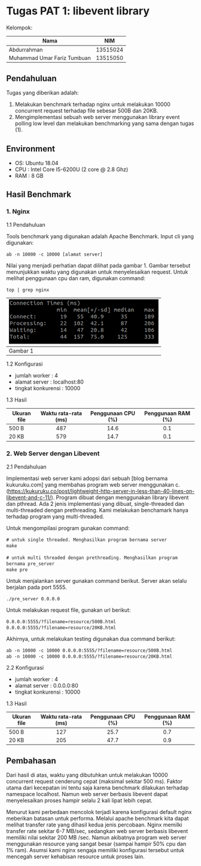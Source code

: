# Tugas PAT 1: libevent library

Kelompok:

| Nama        | NIM           |
| ------------- |:-------------:|
| Abdurrahman      | 13515024 |
| Muhammad Umar Fariz Tumbuan      | 13515050      |

## Pendahuluan

Tugas yang diberikan adalah:

1. Melakukan benchmark terhadap nginx untuk melakukan 10000 concurrent request terhadap file sebesar 500B dan 20KB.
2. Mengimplementasi sebuah web server menggunakan library event polling low level dan melakukan benchmarking yang sama dengan tugas (1).

## Environment

- OS: Ubuntu 18.04
- CPU : Intel Core I5-6200U (2 core @ 2.8 Ghz)
- RAM : 8 GB

## Hasil Benchmark

### 1. Nginx

1.1 Pendahuluan

Tools benchmark yang digunakan adalah Apache Benchmark. Input cli yang digunakan: 

```
ab -n 10000 -c 10000 [alamat server]
```

Nilai yang menjadi perhatian dapat dilihat pada gambar 1. Gambar tersebut menunjukkan waktu yang digunakan untuk menyelesaikan request. Untuk melihat penggunaan cpu dan ram, digunakan command:

```
top | grep nginx
```


| ![alt text](https://github.com/adrrahman/libevent-server/blob/master/img/benchmark.png "benchmark image")        |
| ------------- |
| Gambar 1      |

1.2 Konfigurasi

- jumlah worker : 4
- alamat server : localhost:80
- tingkat konkurensi : 10000

1.3 Hasil

| Ukuran file        | Waktu rata-rata (ms)           | Penggunaan CPU (%) | Penggunaan RAM (%)|
| ------------- |:-------------:|:-------------:|:-------------:|
| 500 B    | 487 | 14.6 | 0.1 |
| 20 KB      | 579      | 14.7 | 0.1 |

### 2. Web Server dengan Libevent

2.1 Pendahuluan

Implementasi web server kami adopsi dari sebuah [blog bernama kukuruku.com] yang membahas program web server menggunakan c.(https://kukuruku.co/post/lightweight-http-server-in-less-than-40-lines-on-libevent-and-c-11/). Program dibuat dengan menggunakan library libevent dan pthread. Ada 2 jenis implementasi yang dibuat, single-threaded dan multi-threaded dengan prethreading. Kami melakukan benchamark hanya terhadap program yang multi-threaded.

Untuk mengompilasi program gunakan command:

```
# untuk single threaded. Menghasilkan program bernama server
make 

# untuk multi threaded dengan prethreading. Menghasilkan program bernama pre_server
make pre
```

Untuk menjalankan server gunakan command berikut. Server akan selalu berjalan pada port 5555.

```
./pre_server 0.0.0.0
```

Untuk melakukan request file, gunakan url berikut:

```
0.0.0.0:5555/?filename=resource/500B.html
0.0.0.0:5555/?filename=resource/20KB.html
```

Akhirnya, untuk melakukan testing digunakan dua command berikut:

```
ab -n 10000 -c 10000 0.0.0.0:5555/?filename=resource/500B.html
ab -n 10000 -c 10000 0.0.0.0:5555/?filename=resource/20KB.html
```

2.2 Konfigurasi

- jumlah worker : 4
- alamat server : 0.0.0.0:80
- tingkat konkurensi : 10000

1.3 Hasil

| Ukuran file        | Waktu rata-rata (ms)           | Penggunaan CPU (%) | Penggunaan RAM (%)|
| ------------- |:-------------:|:-------------:|:-------------:|
| 500 B    | 127 | 25.7 | 0.7 |
| 20 KB      | 205      | 47.7 | 0.9 |

## Pembahasan

Dari hasil di atas, waktu yang dibutuhkan untuk melakukan 10000 concurrent request cenderung cepat (maksimal sekitar 500 ms). Faktor utama dari kecepatan ini tentu saja karena benchmark dilakukan terhadap namespace localhost. Namun web server berbasis libevent dapat menyelesaikan proses hampir selalu 2 kali lipat lebih cepat.

Menurut kami perbedaan mencolok terjadi karena konfigurasi default nginx meberikan batasan untuk performa. Melalui apache benchmark kita dapat melihat transfer rate yang dihasil kedua jenis percobaan. Nginx memilki transfer rate sekitar 6-7 MB/sec, sedangkan web server berbasis libevent memiliki nilai sekitar 200 MB /sec. Namun akibatnya program web server menggunakan resource yang sangat besar (sampai hampir 50% cpu dan 1% ram). Asumsi kami nginx sengaja memiliki konfigurasi tersebut untuk mencegah server kehabisan resource untuk proses lain.

